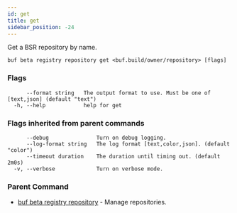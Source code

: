 ```yaml
---
id: get
title: get
sidebar_position: -24
---
```

Get a BSR repository by name.

```
buf beta registry repository get <buf.build/owner/repository> [flags]
```

### Flags

```
      --format string   The output format to use. Must be one of [text,json] (default "text")
  -h, --help            help for get
```

### Flags inherited from parent commands

```
      --debug               Turn on debug logging.
      --log-format string   The log format [text,color,json]. (default "color")
      --timeout duration    The duration until timing out. (default 2m0s)
  -v, --verbose             Turn on verbose mode.
```

### Parent Command

* [buf beta registry repository](../repository.md)	 - Manage repositories.
